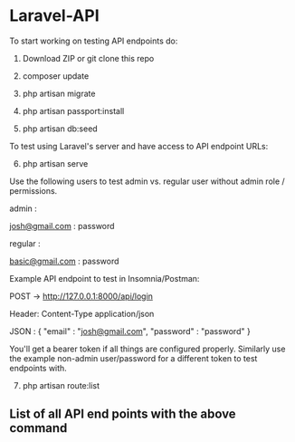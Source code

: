 # Laravel-API

To start working on testing API endpoints do:

1. Download ZIP or git clone this repo

2. composer update

3. php artisan migrate

4. php artisan passport:install

5. php artisan db:seed

To test using Laravel's server and have access to API endpoint URLs:

6. php artisan serve




Use the following users to test admin vs. regular user without admin role / permissions.

admin :

josh@gmail.com : password

regular :

basic@gmail.com : password



Example API endpoint to test in Insomnia/Postman:

POST -> http://127.0.0.1:8000/api/login

Header:
Content-Type application/json

JSON :
{
    "email" : "josh@gmail.com",
    "password" : "password"
}

You'll get a bearer token if all things are configured properly. Similarly use the example non-admin user/password for
a different token to test endpoints with.

7. php artisan route:list

## List of all API end points with the above command